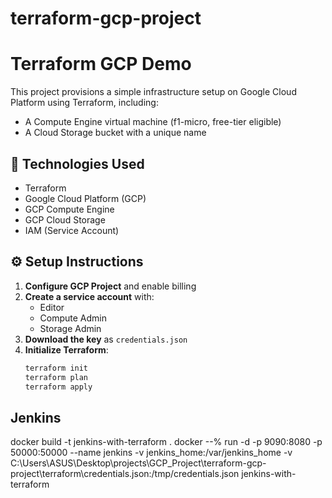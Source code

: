 # terraform-gcp-project

# Terraform GCP Demo

This project provisions a simple infrastructure setup on Google Cloud Platform using Terraform, including:
- A Compute Engine virtual machine (f1-micro, free-tier eligible)
- A Cloud Storage bucket with a unique name

## 🧰 Technologies Used

- Terraform
- Google Cloud Platform (GCP)
- GCP Compute Engine
- GCP Cloud Storage
- IAM (Service Account)


## ⚙️ Setup Instructions

1. **Configure GCP Project** and enable billing
2. **Create a service account** with:
   - Editor
   - Compute Admin
   - Storage Admin
3. **Download the key** as `credentials.json`
4. **Initialize Terraform**:
   ```bash
   terraform init
   terraform plan 
   terraform apply 

## Jenkins
docker build -t jenkins-with-terraform .
docker --% run -d -p 9090:8080 -p 50000:50000 --name jenkins -v jenkins_home:/var/jenkins_home -v C:\Users\ASUS\Desktop\projects\GCP_Project\terraform-gcp-project\terraform\credentials.json:/tmp/credentials.json jenkins-with-terraform


